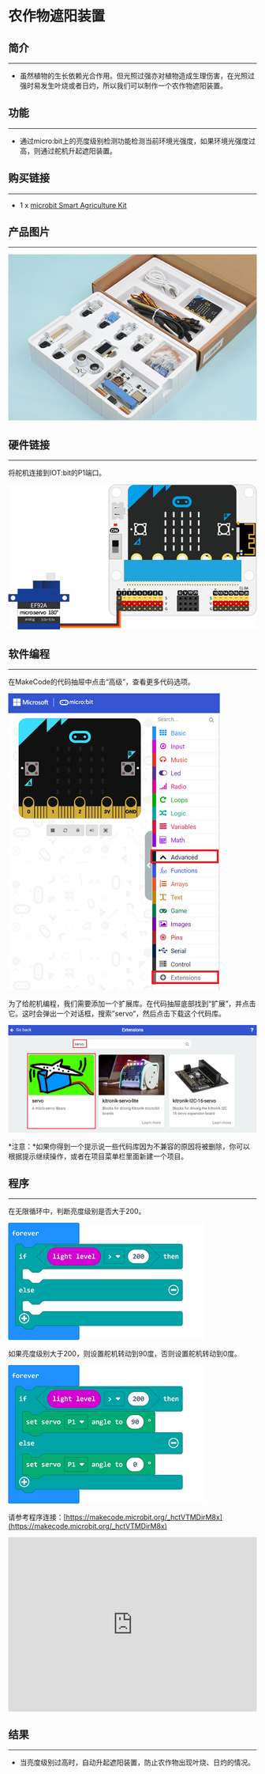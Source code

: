 # 农作物遮阳装置


##  简介
---
 
- 虽然植物的生长依赖光合作用。但光照过强亦对植物造成生理伤害，在光照过强时易发生叶烧或者日灼，所以我们可以制作一个农作物遮阳装置。

##  功能
---
- 通过micro:bit上的亮度级别检测功能检测当前环境光强度，如果环境光强度过高，则通过舵机升起遮阳装置。

## 购买链接
---
- 1 x [microbit Smart Agriculture Kit]()

## 产品图片
---
![](./images/microbit-Smart-Agriculture-Kit-case-01-02.png)

## 硬件链接
---

将舵机连接到IOT:bit的P1端口。

![](./images/microbit-Smart-Agriculture-Kit-case-08-03.png)

## 软件编程
---
在MakeCode的代码抽屉中点击“高级”，查看更多代码选项。

![](./images/microbit-Smart-Agriculture-Kit-case-01-04.png)

为了给舵机编程，我们需要添加一个扩展库。在代码抽屉底部找到“扩展”，并点击它。这时会弹出一个对话框，搜索”servo“，然后点击下载这个代码库。

![](./images/microbit-Smart-Agriculture-Kit-case-01-06.png)


*注意：*如果你得到一个提示说一些代码库因为不兼容的原因将被删除，你可以根据提示继续操作，或者在项目菜单栏里面新建一个项目。

## 程序
---

在无限循环中，判断亮度级别是否大于200。

![](./images/microbit-Smart-Agriculture-Kit-case-09-07.png)

如果亮度级别大于200，则设置舵机转动到90度，否则设置舵机转动到0度。

![](./images/microbit-Smart-Agriculture-Kit-case-09-08.png)



请参考程序连接：[https://makecode.microbit.org/_hctVTMDirM8x](https://makecode.microbit.org/_hctVTMDirM8x)

<div style="position:relative;height:0;padding-bottom:70%;overflow:hidden;">
<iframe style="position:absolute;top:0;left:0;width:100%;height:100%;" src="https://makecode.microbit.org/#pub:https://makecode.microbit.org/_hctVTMDirM8x" frameborder="0" sandbox="allow-popups allow-forms allow-scripts allow-same-origin">
</iframe>
</div>  


## 结果
---
- 当亮度级别过高时，自动升起遮阳装置，防止农作物出现叶烧、日灼的情况。




